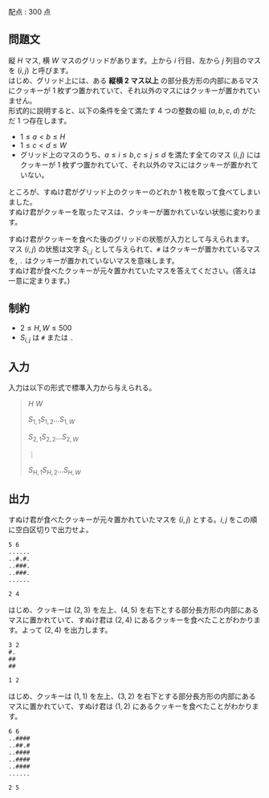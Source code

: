 配点 : $300$ 点

## 問題文

縦 $H$ マス, 横 $W$ マスのグリッドがあります。上から $i$ 行目、左から $j$ 列目のマスを $(i, j)$ と呼びます。<br>
はじめ、グリッド上には、ある **縦横 $2$ マス以上** の部分長方形の内部にあるマスにクッキーが 1 枚ずつ置かれていて、それ以外のマスにはクッキーが置かれていません。<br>
形式的に説明すると、以下の条件を全て満たす 4 つの整数の組 $(a,b,c,d)$ がただ 1 つ存在します。

- $1 \leq a \lt b \leq H$
- $1 \leq c \lt d \leq W$
- グリッド上のマスのうち、$a \leq i \leq b, c \leq j \leq d$ を満たす全てのマス $(i, j)$ にはクッキーが 1 枚ずつ置かれていて、それ以外のマスにはクッキーが置かれていない。

ところが、すぬけ君がグリッド上のクッキーのどれか 1 枚を取って食べてしまいました。<br>
すぬけ君がクッキーを取ったマスは、クッキーが置かれていない状態に変わります。

すぬけ君がクッキーを食べた後のグリッドの状態が入力として与えられます。<br>
マス $(i, j)$ の状態は文字 $S_{i,j}$ として与えられて、`#` はクッキーが置かれているマスを, `.` はクッキーが置かれていないマスを意味します。<br>
すぬけ君が食べたクッキーが元々置かれていたマスを答えてください。(答えは一意に定まります。)

## 制約

- $2 \leq H, W \leq 500$
- $S_{i,j}$ は `#` または `.`

## 入力

入力は以下の形式で標準入力から与えられる。

> $H$ $W$
> 
> $S_{1,1}$$S_{1,2}$$\dots$$S_{1,W}$
> 
> $S_{2,1}$$S_{2,2}$$\dots$$S_{2,W}$
> 
> $\vdots$
> 
> $S_{H,1}$$S_{H,2}$$\dots$$S_{H,W}$

## 出力

すぬけ君が食べたクッキーが元々置かれていたマスを $(i, j)$ とする。$i, j$ をこの順に空白区切りで出力せよ。

```input1
5 6
......
..#.#.
..###.
..###.
......
```

```output1
2 4
```

はじめ、クッキーは $(2, 3)$ を左上、$(4, 5)$ を右下とする部分長方形の内部にあるマスに置かれていて、すぬけ君は $(2, 4)$ にあるクッキーを食べたことがわかります。よって $(2, 4)$ を出力します。

```input2
3 2
#.
##
##
```

```output2
1 2
```

はじめ、クッキーは $(1, 1)$ を左上、$(3, 2)$ を右下とする部分長方形の内部にあるマスに置かれていて、すぬけ君は $(1, 2)$ にあるクッキーを食べたことがわかります。

```input3
6 6
..####
..##.#
..####
..####
..####
......
```

```output3
2 5
```